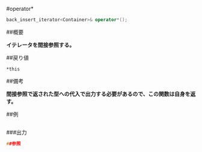 #operator*
```cpp
back_insert_iterator<Container>& operator*();
```

##概要

<b>イテレータを間接参照する。</b>


##戻り値

`*this`

##備考

<b>間接参照で返された型への代入で出力する必要があるので、この関数は自身を返す。</b>


##例

```cpp
```

###出力

```cpp
##参照
```
